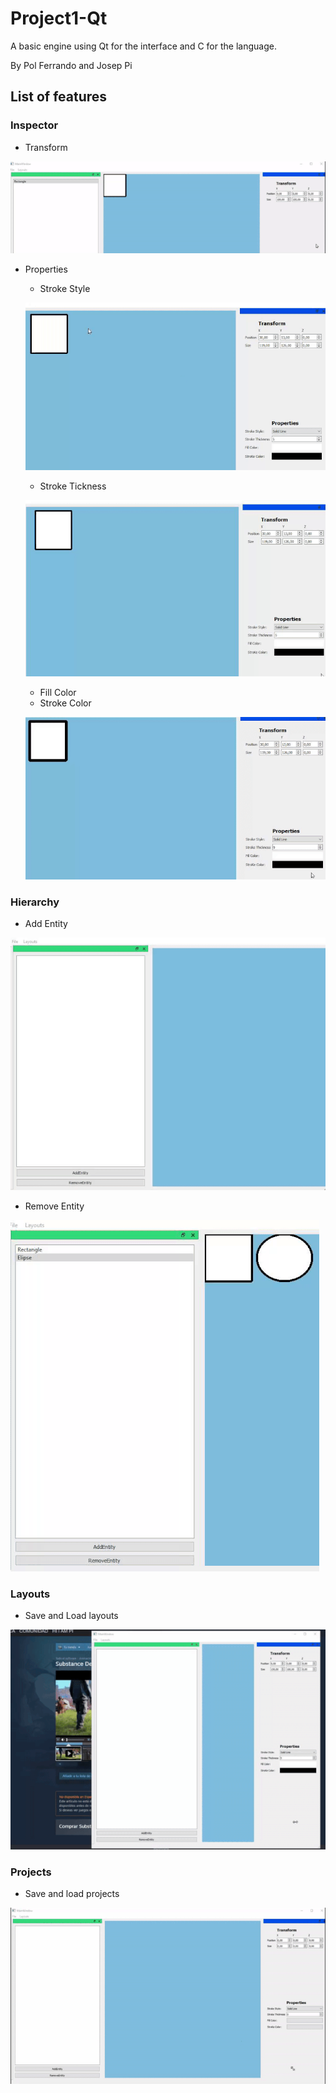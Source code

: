 # Project1-Qt
A basic engine using Qt for the interface and C for the language.

By Pol Ferrando and Josep Pi

## List of features
### Inspector
- Transform

![transform](transform.gif)

- Properties
  - Stroke Style
  
  ![stroke](line_type.gif)
  
  - Stroke Tickness
  
  ![tickness](line_thickness.gif)
  
  - Fill Color  
  - Stroke Color
  
  ![fill](colors.gif)

### Hierarchy
- Add Entity

![add](add_entity.gif)

- Remove Entity

![remove](remove_entity.gif)


### Layouts
- Save and Load layouts

![layouts](save_layout.gif)
  
### Projects
- Save and load projects

![save_load](save_load.gif)


